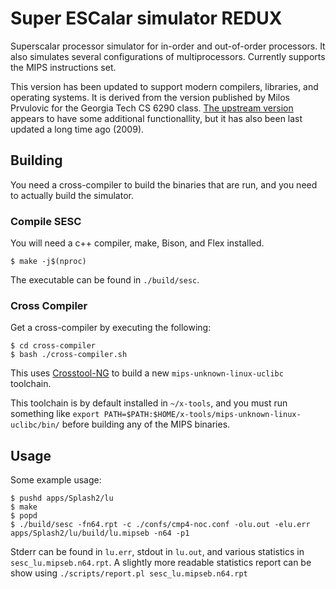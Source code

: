 # Super ESCalar simulator REDUX

Superscalar processor simulator for in-order and out-of-order processors. It
also simulates several configurations of multiprocessors. Currently supports
the MIPS instructions set.

This version has been updated to support modern compilers, libraries, and
operating systems. It is derived from the version published by Milos Prvulovic
for the Georgia Tech CS 6290 class. [The upstream
version](https://github.com/flaviut/sesc-mirror) appears to have some
additional functionallity, but it has also been last updated a long time ago
(2009).

## Building

You need a cross-compiler to build the binaries that are run, and you need to
actually build the simulator.

### Compile SESC

You will need a c++ compiler, make, Bison, and Flex installed.

```console
$ make -j$(nproc)
```

The executable can be found in `./build/sesc`.

### Cross Compiler

Get a cross-compiler by executing the following:

```console
$ cd cross-compiler
$ bash ./cross-compiler.sh
```

This uses [Crosstool-NG](https://github.com/crosstool-ng/crosstool-ng) to build
a new `mips-unknown-linux-uclibc` toolchain.

This toolchain is by default installed in `~/x-tools`, and you must run
something like `export PATH=$PATH:$HOME/x-tools/mips-unknown-linux-uclibc/bin/`
before building any of the MIPS binaries.

## Usage

Some example usage:

```console
$ pushd apps/Splash2/lu
$ make
$ popd
$ ./build/sesc -fn64.rpt -c ./confs/cmp4-noc.conf -olu.out -elu.err apps/Splash2/lu/build/lu.mipseb -n64 -p1
```

Stderr can be found in `lu.err`, stdout in `lu.out`, and various statistics in
`sesc_lu.mipseb.n64.rpt`. A slightly more readable statistics report can be
show using `./scripts/report.pl sesc_lu.mipseb.n64.rpt`
